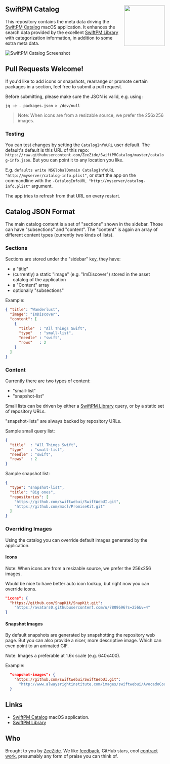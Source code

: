 <h2>SwiftPM Catalog
  <img src="https://zeezide.com/img/swiftpmcatalog/Icon512.png"
       align="right" width="128" height="128" />
</h2>

This repository contains the meta data driving the
[SwiftPM Catalog](https://zeezide.com/en/products/swiftpmcatalog/index.html)
macOS application.
It enhances the search data provided by the
excellent
[SwiftPM Library](https://github.com/daveverwer/SwiftPMLibrary)
with categorization information, in addition to some extra meta data.

![SwiftPM Catalog Screenshot](https://zeezide.com/img/swiftpmcatalog/light/search-swift.png)


## Pull Requests Welcome!

If you'd like to add icons or snapshots, rearrange or promote
certain packages in a section, feel free to submit a pull request.

Before submitting, please make sure the JSON is valid, e.g. using:
```shell
jq -e . packages.json > /dev/null
```

> Note: When icons are from a resizable source, we prefer the 256x256 images.

### Testing

You can test changes by setting the `CatalogInfoURL` user default.
The default's default is this URL of this repo:
`https://raw.githubusercontent.com/ZeeZide/SwiftPMCatalog/master/catalog-info.json`.
But you can point it to any location you like.

E.g. `defaults write NSGlobalDomain CatalogInfoURL "http://myserver/catalog-info.plist"`, or start the app on the commandline
with the `-CatalogInfoURL "http://myserver/catalog-info.plist"` argument.

The app tries to refresh from that URL on every restart.

## Catalog JSON Format

The main catalog content is a set of "sections" shown in the sidebar.
Those can have "subsections" and "content". 
The "content" is again an array of different content types (currently two
kinds of lists).

### Sections

Sections are stored under the "sidebar" key, they have:

- a "title"
- (currently) a static "image" (e.g. "ImDiscover") stored in the asset catalog 
  of the application
- a "Content" array
- optionally "subsections"

Example:
```json
{ "title": "Wanderlust",
  "image": "ImDiscover",
  "content": [
    {
      "title"  : "All Things Swift",
      "type"   : "small-list",
      "needle" : "swift",
      "rows"   : 2
    }
  ]
}
```

### Content

Currently there are two types of content:

- "small-list"
- "snapshot-list"

Small lists can be driven by either a 
[SwiftPM Library](https://github.com/daveverwer/SwiftPMLibrary)
query,
or by a static set of repository URLs.

"snapshot-lists" are always backed by repository URLs.

Sample small query list:
```json
{
  "title"  : "All Things Swift",
  "type"   : "small-list",
  "needle" : "swift",
  "rows"   : 2
}
```

Sample snapshot list:
```json
{
  "type": "snapshot-list",
  "title": "Big ones",
  "repositories": [
    "https://github.com/swiftwebui/SwiftWebUI.git",
    "https://github.com/mxcl/PromiseKit.git"
  ]
}
```


### Overriding Images

Using the catalog you can override default images generated by the application.

#### Icons

Note: When icons are from a resizable source, we prefer the 256x256 images.

Would be nice to have better auto icon lookup, but right now you can override
icons.

```json
"icons": {
  "https://github.com/SnapKit/SnapKit.git": 
    "https://avatars0.githubusercontent.com/u/7809696?s=256&v=4"
}
```

#### Snapshot Images

By default snapshots are generated by snapshotting the repository web page.
But you can also provide a nicer, more descriptive image. Which can even
point to an animated GIF.

Note: Images a preferable at 1.6x scale (e.g. 640x400).

Example:
```json
  "snapshot-images": {
    "https://github.com/swiftwebui/SwiftWebUI.git": 
      "http://www.alwaysrightinstitute.com/images/swiftwebui/AvocadoCounter/AvocadoCounter.gif"
  }
```


## Links

- [SwiftPM Catalog](https://zeezide.com/en/products/swiftpmcatalog/index.html) 
  macOS application.
- [SwiftPM Library](https://github.com/daveverwer/SwiftPMLibrary)

## Who

Brought to you by [ZeeZide](http://zeezide.de).
We like
[feedback](https://twitter.com/ziezeit),
GitHub stars,
cool [contract work](http://zeezide.com/en/services/services.html),
presumably any form of praise you can think of.
